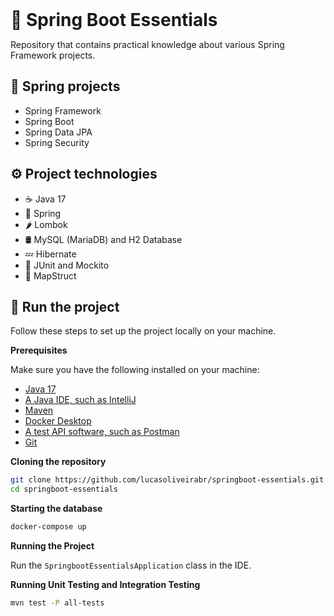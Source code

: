<h1 style="font-size: 2em; font-weight: bold; margin: 0;">🍃 Spring Boot Essentials</h1>

Repository that contains practical knowledge about various Spring Framework projects.

## <a name="spring-projects">🌱 Spring projects</a>
- Spring Framework
- Spring Boot
- Spring Data JPA
- Spring Security

## <a name="technologies">⚙️ Project technologies</a>

- ☕ Java 17
- 🌱 Spring
- 🌶️ Lombok
- 🛢️ MySQL (MariaDB) and H2 Database
- 💤 Hibernate
- 🧪 JUnit and Mockito
- 🔄 MapStruct

## <a name="start">🚀 Run the project</a>

Follow these steps to set up the project locally on your machine.

**Prerequisites**

Make sure you have the following installed on your machine:

- [Java 17](https://www.azul.com/downloads/?version=java-17-lts#zulu)
- [A Java IDE, such as IntelliJ](https://www.jetbrains.com/idea/)
- [Maven](https://maven.apache.org/download.cgi)
- [Docker Desktop](https://www.docker.com/products/docker-desktop/)
- [A test API software, such as Postman](https://www.postman.com/downloads/)
- [Git](https://git-scm.com/)


**Cloning the repository**

```bash
git clone https://github.com/lucasoliveirabr/springboot-essentials.git
cd springboot-essentials
```

**Starting the database**

```bash
docker-compose up
```

**Running the Project**

Run the `SpringbootEssentialsApplication` class in the IDE.

**Running Unit Testing and Integration Testing**

```bash
mvn test -P all-tests
```